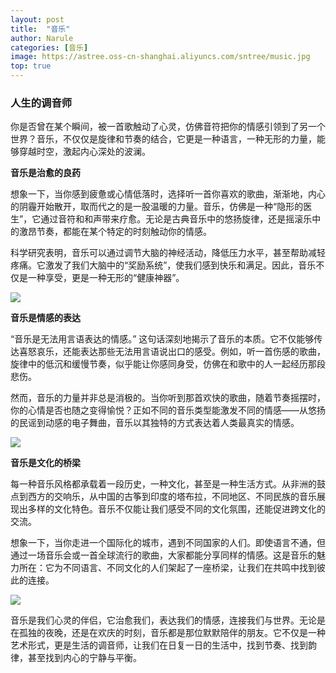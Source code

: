 ```yaml
---
layout: post
title:  "音乐"
author: Narule
categories: [音乐]
image: https://astree.oss-cn-shanghai.aliyuncs.com/sntree/music.jpg
top: true
---
```


### 人生的调音师

你是否曾在某个瞬间，被一首歌触动了心灵，仿佛音符把你的情感引领到了另一个世界？音乐，不仅仅是旋律和节奏的结合，它更是一种语言，一种无形的力量，能够穿越时空，激起内心深处的波澜。

**音乐是治愈的良药**

想象一下，当你感到疲惫或心情低落时，选择听一首你喜欢的歌曲，渐渐地，内心的阴霾开始散开，取而代之的是一股温暖的力量。音乐，仿佛是一种“隐形的医生”，它通过音符和和声带来疗愈。无论是古典音乐中的悠扬旋律，还是摇滚乐中的激昂节奏，都能在某个特定的时刻触动你的情感。

科学研究表明，音乐可以通过调节大脑的神经活动，降低压力水平，甚至帮助减轻疼痛。它激发了我们大脑中的“奖励系统”，使我们感到快乐和满足。因此，音乐不仅是一种享受，更是一种无形的“健康神器”。

![](https://astree.oss-cn-shanghai.aliyuncs.com/sntree/music02.jpg)

**音乐是情感的表达**

“音乐是无法用言语表达的情感。” 这句话深刻地揭示了音乐的本质。它不仅能够传达喜怒哀乐，还能表达那些无法用言语说出口的感受。例如，听一首伤感的歌曲，旋律中的低沉和缓慢节奏，似乎能让你感同身受，仿佛在和歌中的人一起经历那段悲伤。

然而，音乐的力量并非总是消极的。当你听到那首欢快的歌曲，随着节奏摇摆时，你的心情是否也随之变得愉悦？正如不同的音乐类型能激发不同的情感——从悠扬的民谣到动感的电子舞曲，音乐以其独特的方式表达着人类最真实的情感。

![](https://astree.oss-cn-shanghai.aliyuncs.com/sntree/music_listen.jpg)

**音乐是文化的桥梁**

每一种音乐风格都承载着一段历史，一种文化，甚至是一种生活方式。从非洲的鼓点到西方的交响乐，从中国的古筝到印度的塔布拉，不同地区、不同民族的音乐展现出多样的文化特色。音乐不仅能让我们感受不同的文化氛围，还能促进跨文化的交流。

想象一下，当你走进一个国际化的城市，遇到不同国家的人们。即使语言不通，但通过一场音乐会或一首全球流行的歌曲，大家都能分享同样的情感。这是音乐的魅力所在：它为不同语言、不同文化的人们架起了一座桥梁，让我们在共鸣中找到彼此的连接。

![](https://astree.oss-cn-shanghai.aliyuncs.com/sntree/music01.jpg)



音乐是我们心灵的伴侣，它治愈我们，表达我们的情感，连接我们与世界。无论是在孤独的夜晚，还是在欢庆的时刻，音乐都是那位默默陪伴的朋友。它不仅是一种艺术形式，更是生活的调音师，让我们在日复一日的生活中，找到节奏、找到韵律，甚至找到内心的宁静与平衡。
